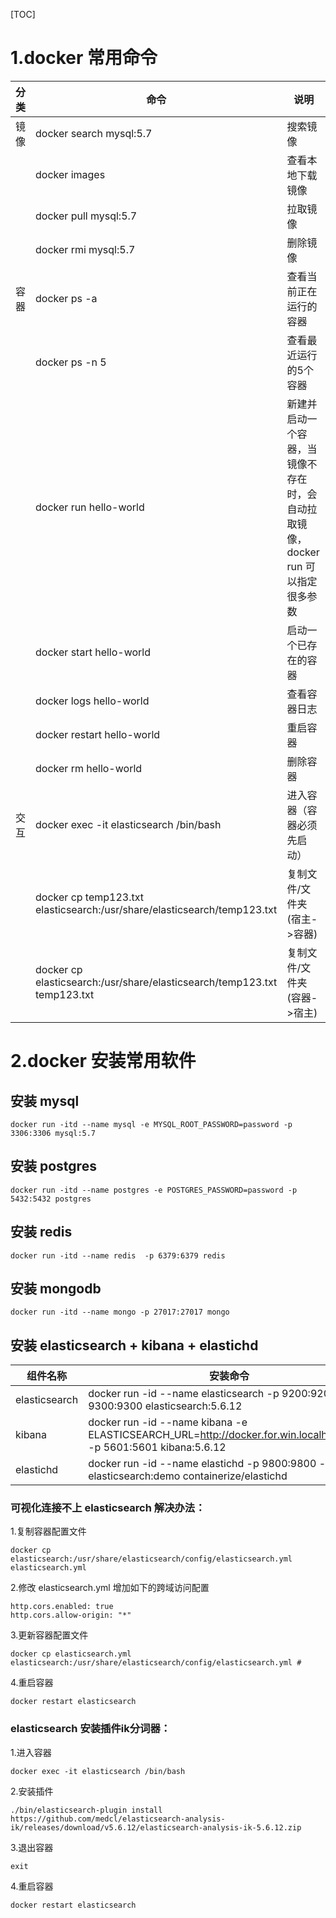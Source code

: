 [TOC]

# 1.docker 常用命令

| 分类 | 命令                                                         | 说明                                                         |
| ---- | ------------------------------------------------------------ | ------------------------------------------------------------ |
| 镜像 | docker search mysql:5.7                                      | 搜索镜像                                                     |
|      | docker images                                                | 查看本地下载镜像                                             |
|      | docker pull mysql:5.7                                        | 拉取镜像                                                     |
|      | docker rmi mysql:5.7                                         | 删除镜像                                                     |
| 容器 | docker ps -a                                                 | 查看当前正在运行的容器                                       |
|      | docker ps -n 5                                               | 查看最近运行的5个容器                                        |
|      | docker run hello-world                                       | 新建并启动一个容器，当镜像不存在时，会自动拉取镜像，docker run 可以指定很多参数 |
|      | docker start hello-world                                     | 启动一个已存在的容器                                         |
|      | docker logs hello-world                                      | 查看容器日志                                                 |
|      | docker restart hello-world                                   | 重启容器                                                     |
|      | docker rm hello-world                                        | 删除容器                                                     |
| 交互 | docker exec -it elasticsearch /bin/bash                      | 进入容器（容器必须先启动）                                   |
|      | docker cp temp123.txt elasticsearch:/usr/share/elasticsearch/temp123.txt | 复制文件/文件夹(宿主->容器)                                  |
|      | docker cp elasticsearch:/usr/share/elasticsearch/temp123.txt  temp123.txt | 复制文件/文件夹(容器->宿主)                                  |

# 2.docker 安装常用软件

## 安装 mysql

 ```shell
docker run -itd --name mysql -e MYSQL_ROOT_PASSWORD=password -p 3306:3306 mysql:5.7
 ```

## 安装 postgres

 ```shell
docker run -itd --name postgres -e POSTGRES_PASSWORD=password -p 5432:5432 postgres
 ```

## 安装 redis

 ```shell
docker run -itd --name redis  -p 6379:6379 redis
 ```

## 安装 mongodb

 ```shell
docker run -itd --name mongo -p 27017:27017 mongo
 ```

## 安装 elasticsearch + kibana + elastichd
| 组件名称      | 安装命令                                                     |
| ------------- | ------------------------------------------------------------ |
| elasticsearch | docker run -id --name elasticsearch -p 9200:9200 -p 9300:9300 elasticsearch:5.6.12 |
| kibana        | docker run -id --name kibana -e ELASTICSEARCH_URL=http://docker.for.win.localhost:9200 -p 5601:5601 kibana:5.6.12 |
| elastichd     | docker run -id --name elastichd -p 9800:9800 --link elasticsearch:demo containerize/elastichd |

### 可视化连接不上 elasticsearch 解决办法：

1.复制容器配置文件
 ```shell
docker cp elasticsearch:/usr/share/elasticsearch/config/elasticsearch.yml  elasticsearch.yml 
 ```
2.修改 elasticsearch.yml 增加如下的跨域访问配置
 ```
http.cors.enabled: true 
http.cors.allow-origin: "*"
 ```
3.更新容器配置文件
 ```shell
docker cp elasticsearch.yml elasticsearch:/usr/share/elasticsearch/config/elasticsearch.yml #
 ```
4.重启容器 
 ```shell
docker restart elasticsearch  
 ```

### elasticsearch 安装插件ik分词器：

1.进入容器
 ```shell
docker exec -it elasticsearch /bin/bash
 ```
2.安装插件
 ```shell
./bin/elasticsearch-plugin install https://github.com/medcl/elasticsearch-analysis-ik/releases/download/v5.6.12/elasticsearch-analysis-ik-5.6.12.zip
 ```
3.退出容器
 ```shell
exit
 ```
4.重启容器
 ```shell
docker restart elasticsearch
 ```